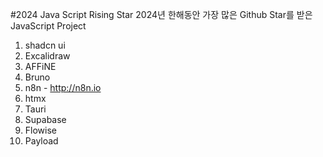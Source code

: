 #2024 Java Script Rising Star
2024년  한해동안 가장 많은 Github Star를 받은 JavaScript Project

1. shadcn ui
2. Excalidraw
3. AFFiNE
4. Bruno
5. n8n - http://n8n.io
6. htmx
7. Tauri
8. Supabase
9. Flowise
10. Payload
